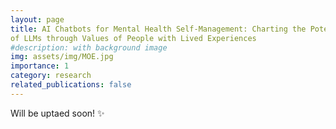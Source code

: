 ```yaml
---
layout: page
title: AI Chatbots for Mental Health Self-Management: Charting the Potential Harms
of LLMs through Values of People with Lived Experiences
#description: with background image
img: assets/img/MOE.jpg
importance: 1
category: research
related_publications: false
---
```


Will be uptaed soon! ✨